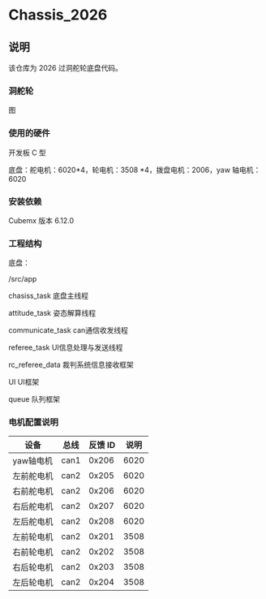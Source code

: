 # Chassis_2026

## 说明

该仓库为 2026 过洞舵轮底盘代码。

### 洞舵轮

图

### 使用的硬件

开发板 C 型

底盘：舵电机：6020*4，轮电机：3508 *4，拨盘电机：2006，yaw 轴电机：6020

### 安装依赖

Cubemx 版本 6.12.0

### 工程结构

底盘：

/src/app

chasiss_task        底盘主线程

attitude_task       姿态解算线程

communicate_task    can通信收发线程

referee_task        UI信息处理与发送线程

rc_referee_data     裁判系统信息接收框架

UI                  UI框架

queue               队列框架

### 电机配置说明

| 设备          | 总线     | 反馈 ID | 说明     |
| ------------ | -------- | ------- | ------- |
| yaw轴电机     | can1     | 0x206   | 6020    |
| 左前舵电机    | can2     | 0x205   | 6020    |
| 右前舵电机    | can2     | 0x206   | 6020    |
| 右后舵电机    | can2     | 0x207   | 6020    | 
| 左后舵电机    | can2     | 0x208   | 6020    |
| 左前轮电机    | can2     | 0x201   | 3508    |
| 右前轮电机    | can2     | 0x202   | 3508    |
| 右后轮电机    | can2     | 0x203   | 3508    |
| 左后轮电机    | can2     | 0x204   | 3508    |
